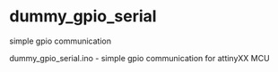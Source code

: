 # dummy_gpio_serial
simple gpio communication 

dummy_gpio_serial.ino - simple gpio communication for attinyXX MCU
